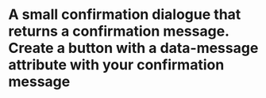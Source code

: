 # A small confirmation dialogue that returns a confirmation message. Create a button with a data-message attribute with your confirmation message

